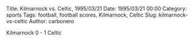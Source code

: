 Title: Kilmarnock vs. Celtic, 1995/03/21
Date: 1995/03/21 00:00
Category: sports
Tags: football, football scores, Kilmarnock, Celtic
Slug: kilmarnock-vs-celtic
Author: carbonero


Kilmarnock 0 - 1 Celtic
